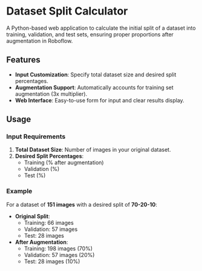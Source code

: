 # Dataset Split Calculator

A Python-based web application to calculate the initial split of a dataset into training, validation, and test sets, ensuring proper proportions after augmentation in Roboflow.

## Features
- **Input Customization**: Specify total dataset size and desired split percentages.
- **Augmentation Support**: Automatically accounts for training set augmentation (3x multiplier).
- **Web Interface**: Easy-to-use form for input and clear results display.

## Usage

### Input Requirements
1. **Total Dataset Size**: Number of images in your original dataset.
2. **Desired Split Percentages**:
   - Training (% after augmentation)
   - Validation (%)
   - Test (%)

### Example
For a dataset of **151 images** with a desired split of **70-20-10**:
- **Original Split**:
  - Training: 66 images
  - Validation: 57 images
  - Test: 28 images
- **After Augmentation**:
  - Training: 198 images (70%)
  - Validation: 57 images (20%)
  - Test: 28 images (10%)
